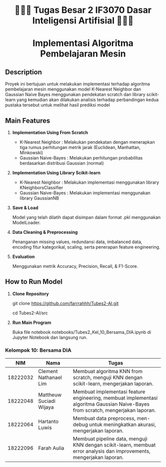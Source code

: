 <h1 align="center">👩🏻‍💻 Tugas Besar 2 IF3070 Dasar Inteligensi Artifisial 👨🏻‍💻 </h1>

<h1 align="center">Implementasi Algoritma Pembelajaran Mesin</h1>

## Description
Proyek ini bertujuan untuk melakukan implementasi terhadap algoritma pembelajaran mesin menggunakan model K-Nearest Neighbor dan Gaussian Naive Bayes menggunakan pendekatan scratch dan library scikit-learn yang kemudian akan dilakukan analisis terhadap perbandingan kedua pustaka tersebut untuk melihat hasil prediksi model 

## Main Features

1. **Implementation Using From Scratch**
    - K-Nearest Neighbor : Melakukan pendekatan dengan menerapkan tiga rumus perhitungan metrik jarak (Euclidean, Manhattan, Minkowski)
    - Gaussian Naive-Bayes : Melakukan perhitungan probabilitas berdasarkan distribusi Gaussian (normal)

2. **Implementation Using Library Scikit-learn**
    - K-Nearest Neighbor : Melakukan implementasi menggunakan library KNeighborsClassifier
    - Gaussian Naive-Bayes : Melakukan implementasi menggunakan library GaussianNB

3. **Save & Load**

    Model yang telah dilatih dapat disimpan dalam format .pkl menggunakan ModelLoader.

4. **Data Cleaning & Preprocessing**

    Penanganan missing values, redundansi data, imbalanced data, encoding fitur kategorikal, scaling, serta penerapan feature engineering.

5. **Evaluation**
    
    Menggunakan metrik Accuracy, Precision, Recall, & F1-Score.


## How to Run Model

1. **Clone Repository**

    git clone https://github.com/farrrahhh/Tubes2-AI.git

    cd Tubes2-AI/src

3. **Run Main Program**

    Buka file notebook notebooks/Tubes2_Kel_10_Bersama_DIA.ipynb di Jupyter Notebook dan langsung run.

### **Kelompok 10: Bersama DIA**

| NIM       | Nama                     | Tugas                                                                                     |
|-----------|--------------------------|-------------------------------------------------------------------------------------------|
| 18222032  | Clement Nathanael Lim    | Membuat algoritma KNN from scratch, menguji KNN dengan scikit-learn, mengerjakan laporan. |
| 18222048  | Mattheuw Suciadi Wijaya  | Membuat implementasi feature engineering, membuat implementasi algoritma Gaussian Naive-Bayes from scratch, mengerjakan laporan. |
| 18222064  | Hartanto Luwis           | Membuat data preprocess, men-debug untuk meningkatkan akurasi, mengerjakan laporan.       |
| 18222096  | Farah Aulia              | Membuat pipeline data, menguji KNN dengan scikit-learn, membuat error analysis dan improvements, mengerjakan laporan. |



